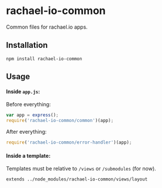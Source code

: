 # rachael-io-common
Common files for rachael.io apps.

## Installation
```
npm install rachael-io-common
```

## Usage
#### Inside `app.js`:

Before everything:
```javascript
var app = express();
require('rachael-io-common/common')(app);
```

After everything:
```javascript
require('rachael-io-common/error-handler')(app);
```

#### Inside a template:
Templates must be relative to `/views` or `/submodules` (for now).
```
extends ../node_modules/rachael-io-common/views/layout
```
